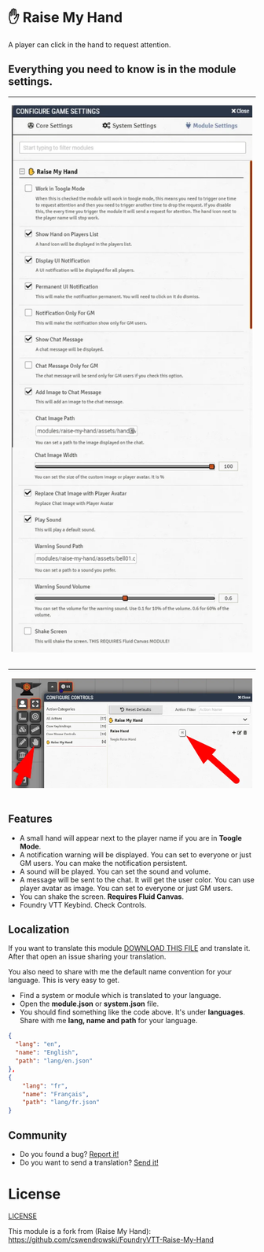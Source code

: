 # ✋ Raise My Hand
A player can click in the hand to request attention.

## Everything you need to know is in the module settings.
<table>
<thead>
  <tr>
    <th>
      <p align="center">
        <img width="900" src="assets/doc.webp">
      </p>
    </th>
  </tr>
</thead>
</table> 
<table>
<thead>
  <tr>
    <th>
      <p align="center">
        <img width="500" src="assets/doc2.webp">
      </p>
    </th>
  </tr>
</thead>
</table> 

## Features
- A small hand will appear next to the player name if you are in **Toogle Mode**.
- A notification warning will be displayed. You can set to everyone or just GM users. You can make the notification persistent.
- A sound will be played. You can set the sound and volume.
- A message will be sent to the chat. It will get the user color. You can use player avatar as image. You can set to everyone or just GM users.
- You can shake the screen. **Requires Fluid Canvas**.
- Foundry VTT Keybind. Check Controls.

## Localization
If you want to translate this module [DOWNLOAD THIS FILE](https://raw.githubusercontent.com/brunocalado/raise-my-hand-plus/main/lang/en.json) and translate it. After that open an issue sharing your translation. 

You also need to share with me the default name convention for your language. This is very easy to get. 
- Find a system or module which is translated to your language. 
- Open the **module.json** or **system.json** file.
- You should find something like the code above. It's under **languages**. Share with me **lang, name and path** for your language.
```json
{
  "lang": "en",
  "name": "English",
  "path": "lang/en.json"
},
{
    "lang": "fr",
    "name": "Français",
    "path": "lang/fr.json"
}  
```

## Community
- Do you found a bug? [Report it!](https://github.com/brunocalado/raise-my-hand-plus/issues)
- Do you want to send a translation? [Send it!](https://github.com/brunocalado/raise-my-hand-plus/issues)

# License
[LICENSE](https://github.com/brunocalado/raise-my-hand-plus/blob/main/LICENSE)

This module is a fork from (Raise My Hand): https://github.com/cswendrowski/FoundryVTT-Raise-My-Hand